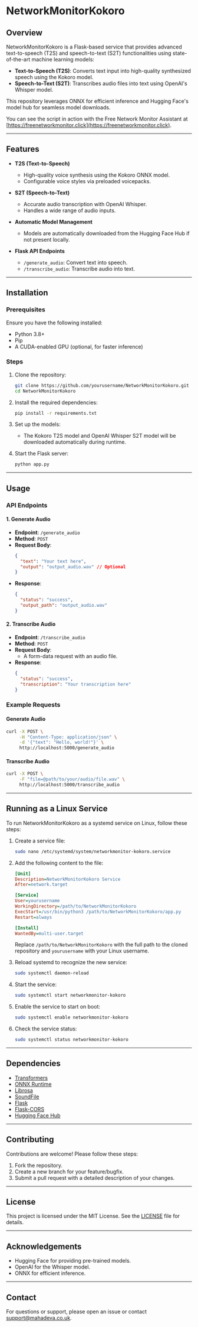 # NetworkMonitorKokoro

## Overview
NetworkMonitorKokoro is a Flask-based service that provides advanced text-to-speech (T2S) and speech-to-text (S2T) functionalities using state-of-the-art machine learning models:

- **Text-to-Speech (T2S)**: Converts text input into high-quality synthesized speech using the Kokoro model.
- **Speech-to-Text (S2T)**: Transcribes audio files into text using OpenAI's Whisper model.

This repository leverages ONNX for efficient inference and Hugging Face's model hub for seamless model downloads.

You can see the script in action with the Free Network Monitor Assistant at [https://freenetworkmonitor.click](https://freenetworkmonitor.click).

---

## Features

- **T2S (Text-to-Speech)**
  - High-quality voice synthesis using the Kokoro ONNX model.
  - Configurable voice styles via preloaded voicepacks.

- **S2T (Speech-to-Text)**
  - Accurate audio transcription with OpenAI Whisper.
  - Handles a wide range of audio inputs.

- **Automatic Model Management**
  - Models are automatically downloaded from the Hugging Face Hub if not present locally.

- **Flask API Endpoints**
  - `/generate_audio`: Convert text into speech.
  - `/transcribe_audio`: Transcribe audio into text.

---

## Installation

### Prerequisites
Ensure you have the following installed:
- Python 3.8+
- Pip
- A CUDA-enabled GPU (optional, for faster inference)

### Steps

1. Clone the repository:
   ```bash
   git clone https://github.com/yourusername/NetworkMonitorKokoro.git
   cd NetworkMonitorKokoro
   ```

2. Install the required dependencies:
   ```bash
   pip install -r requirements.txt
   ```

3. Set up the models:
   - The Kokoro T2S model and OpenAI Whisper S2T model will be downloaded automatically during runtime.

4. Start the Flask server:
   ```bash
   python app.py
   ```

---

## Usage

### API Endpoints

#### 1. **Generate Audio**
- **Endpoint**: `/generate_audio`
- **Method**: `POST`
- **Request Body**:
  ```json
  {
    "text": "Your text here",
    "output": "output_audio.wav" // Optional
  }
  ```
- **Response**:
  ```json
  {
    "status": "success",
    "output_path": "output_audio.wav"
  }
  ```

#### 2. **Transcribe Audio**
- **Endpoint**: `/transcribe_audio`
- **Method**: `POST`
- **Request Body**:
  - A form-data request with an audio file.
- **Response**:
  ```json
  {
    "status": "success",
    "transcription": "Your transcription here"
  }
  ```

### Example Requests

#### Generate Audio
```bash
curl -X POST \
     -H "Content-Type: application/json" \
     -d '{"text": "Hello, world!"}' \
     http://localhost:5000/generate_audio
```

#### Transcribe Audio
```bash
curl -X POST \
     -F "file=@path/to/your/audio/file.wav" \
     http://localhost:5000/transcribe_audio
```

---

## Running as a Linux Service

To run NetworkMonitorKokoro as a systemd service on Linux, follow these steps:

1. Create a service file:
   ```bash
   sudo nano /etc/systemd/system/networkmonitor-kokoro.service
   ```

2. Add the following content to the file:
   ```ini
   [Unit]
   Description=NetworkMonitorKokoro Service
   After=network.target

   [Service]
   User=yourusername
   WorkingDirectory=/path/to/NetworkMonitorKokoro
   ExecStart=/usr/bin/python3 /path/to/NetworkMonitorKokoro/app.py
   Restart=always

   [Install]
   WantedBy=multi-user.target
   ```

   Replace `/path/to/NetworkMonitorKokoro` with the full path to the cloned repository and `yourusername` with your Linux username.

3. Reload systemd to recognize the new service:
   ```bash
   sudo systemctl daemon-reload
   ```

4. Start the service:
   ```bash
   sudo systemctl start networkmonitor-kokoro
   ```

5. Enable the service to start on boot:
   ```bash
   sudo systemctl enable networkmonitor-kokoro
   ```

6. Check the service status:
   ```bash
   sudo systemctl status networkmonitor-kokoro
   ```

---

## Dependencies

- [Transformers](https://huggingface.co/transformers)
- [ONNX Runtime](https://onnxruntime.ai/)
- [Librosa](https://librosa.org/)
- [SoundFile](https://pysoundfile.readthedocs.io/)
- [Flask](https://flask.palletsprojects.com/)
- [Flask-CORS](https://flask-cors.readthedocs.io/)
- [Hugging Face Hub](https://huggingface.co/docs/hub/)

---

## Contributing

Contributions are welcome! Please follow these steps:

1. Fork the repository.
2. Create a new branch for your feature/bugfix.
3. Submit a pull request with a detailed description of your changes.

---

## License

This project is licensed under the MIT License. See the [LICENSE](LICENSE) file for details.

---

## Acknowledgements

- Hugging Face for providing pre-trained models.
- OpenAI for the Whisper model.
- ONNX for efficient inference.

---

## Contact

For questions or support, please open an issue or contact [support@mahadeva.co.uk](mailto:support@mahadeva.co.uk).

